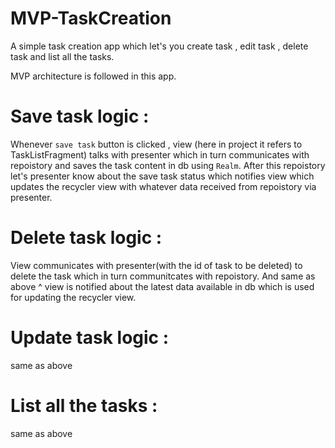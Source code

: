 # MVP-TaskCreation

A simple task creation app which let's you create task , edit task , delete task and list all the tasks. 

MVP architecture is followed in this app. 

# Save task logic : 

Whenever `save task` button is clicked , view (here in project it refers to TaskListFragment) talks with presenter which in turn
communicates with repoistory and saves the task content in db using `Realm`. After this repoistory let's presenter know about the 
save task status which notifies view which updates the recycler view with whatever data received from repoistory via presenter. 

# Delete task logic : 

View communicates with presenter(with the id of task to be deleted) to delete the task which in turn communitcates with repoistory. And same as above ^ view is notified
about the latest data available in db which is used for updating the recycler view. 

# Update task logic : 
same as above 

# List all the tasks :
same as above 



 
